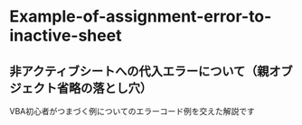 # Example-of-assignment-error-to-inactive-sheet
## 非アクティブシートへの代入エラーについて（親オブジェクト省略の落とし穴）
VBA初心者がつまづく例についてのエラーコード例を交えた解説です
